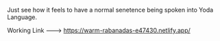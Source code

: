 
Just see how it feels to have a normal senetence being spoken into Yoda Language.

Working Link ---> https://warm-rabanadas-e47430.netlify.app/